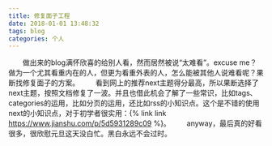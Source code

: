 ```yaml
---
title: 修复面子工程
date: 2018-01-01 13:48:32
tags: blog
categories: 个人
---
```

&emsp;&emsp;做出来的blog满怀欣喜的给别人看，然而居然被说“太难看”。excuse me？做为一个尤其看重内在的人，但更为看重外表的人，怎么能被其他人说难看呢？果断找修复面子的方案。
&emsp;&emsp;看到网上的推荐next主题得分最高，所以果断选择了next主题，按照文档修复了一波。并且也借此机会了解了一些常识，比如tags、categories的运用，比如分页的运用，还比如rss的小知识点。这个是不错的使用next的小知识点，对于初学者很实用：{% link link https://www.jianshu.com/p/5d5931289c09 %}。
&emsp;&emsp;anyway，最后真的好看很多，很欣慰元旦这天没白忙。黑白永远不会过时。